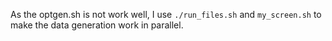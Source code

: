 As the optgen.sh is not work well, I use `./run_files.sh` and `my_screen.sh` to make the data generation work in parallel.
